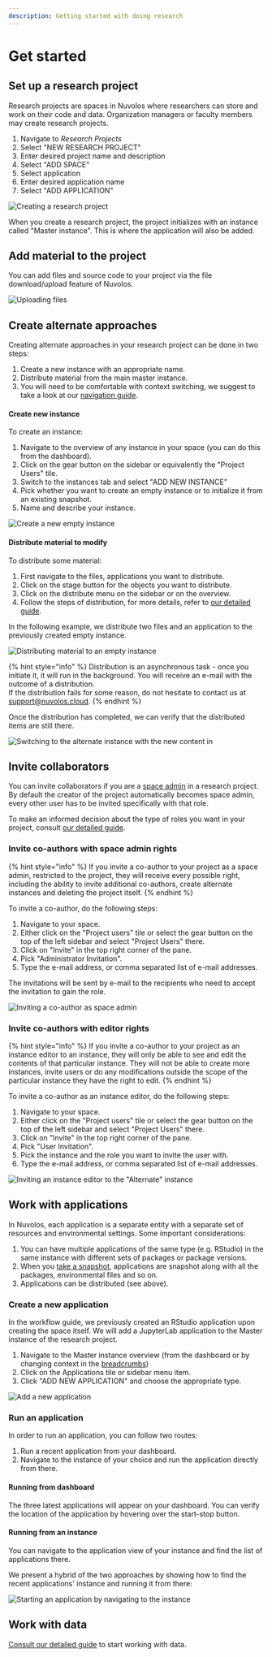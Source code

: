```yaml
---
description: Getting started with doing research
---
```


# Get started

## Set up a research project

Research projects are spaces in Nuvolos where researchers can store and work on their code and data. Organization managers or faculty members may create research projects.

1. Navigate to _Research Projects_
2. Select "NEW RESEARCH PROJECT"
3. Enter desired project name and description
4. Select "ADD SPACE"
5. Select application
6. Enter desired application name
7. Select "ADD APPLICATION"

![Creating a research project](../.gitbook/assets/create_research_project_ed.gif)

When you create a research project, the project initializes with an instance called "Master instance". This is where the application will also be added.

## Add material to the project

You can add files and source code to your project via the file download/upload feature of Nuvolos.

![Uploading files](../.gitbook/assets/research_upload_file_ed.gif)

## Create alternate approaches

Creating alternate approaches in your research project can be done in two steps:

1. Create a new instance with an appropriate name.
2. Distribute material from the main master instance.
3. You will need to be comfortable with context switching, we suggest to take a look at our [navigation guide](../getting-started/navigation-in-nuvolos.md).

#### Create new instance

To create an instance:

1. Navigate to the overview of any instance in your space \(you can do this from the dashboard\).
2. Click on the gear button on the sidebar or equivalently the "Project Users" tile.
3. Switch to the instances tab and select "ADD NEW INSTANCE"
4. Pick whether you want to create an empty instance or to initialize it from an existing snapshot.
5. Name and describe your instance.

![Create a new empty instance](../.gitbook/assets/create_instance_ed.gif)

#### Distribute material to modify

To distribute some material:

1. First navigate to the files, applications you want to distribute.
2. Click on the stage button for the objects you want to distribute.
3. Click on the distribute menu on the sidebar or on the overview.
4. Follow the steps of distribution, for more details, refer to [our detailed guide](../getting-started/distribute-objects-in-nuvolos/).

In the following example, we distribute two files and an application to the previously created empty instance.

![Distributing material to an empty instance](../.gitbook/assets/research_distribute_ed.gif)

{% hint style="info" %}
Distribution is an asynchronous task - once you initiate it, it will run in the background. You will receive an e-mail with the outcome of a distribution.  
If the distribution fails for some reason, do not hesitate to contact us at [support@nuvolos.cloud](mailto:support@nuvolos.cloud).
{% endhint %}

Once the distribution has completed, we can verify that the distributed items are still there.

![Switching to the alternate instance with the new content in](../.gitbook/assets/verify_distribute_ed.gif)

## Invite collaborators

You can invite collaborators if you are a [space admin](../settings-and-administration/role-system.md#space-admin) in a research project. By default the creator of the project automatically becomes space admin, every other user has to be invited specifically with that role.

To make an informed decision about the type of roles you want in your project, consult [our detailed guide](../settings-and-administration/role-system.md).

### Invite co-authors with space admin rights

{% hint style="info" %}
If you invite a co-author to your project as a space admin, restricted to the project, they will receive every possible right, including the ability to invite additional co-authors, create alternate instances and deleting the project itself.
{% endhint %}

To invite a co-author, do the following steps:

1. Navigate to your space.
2. Either click on the "Project users" tile or select the gear button on the top of the left sidebar and select "Project Users" there.
3. Click on "Invite" in the top right corner of the pane.
4. Pick "Administrator Invitation".
5. Type the e-mail address, or comma separated list of e-mail addresses.

The invitations will be sent by e-mail to the recipients who need to accept the invitation to gain the role.

![Inviting a co-author as space admin](../.gitbook/assets/space_admin_research_invite_ed.gif)

 

### Invite co-authors with editor rights

{% hint style="info" %}
If you invite a co-author to your project as an instance editor to an instance, they will only be able to see and edit the contents of that particular instance. They will not be able to create more instances, invite users or do any modifications outside the scope of the particular instance they have the right to edit.
{% endhint %}

To invite a co-author as an instance editor, do the following steps:

1. Navigate to your space.
2. Either click on the "Project users" tile or select the gear button on the top of the left sidebar and select "Project Users" there.
3. Click on "Invite" in the top right corner of the pane.
4. Pick "User Invitation".
5. Pick the instance and the role you want to invite the user with.
6. Type the e-mail address, or comma separated list of e-mail addresses.

![Inviting an instance editor to the &quot;Alternate&quot; instance](../.gitbook/assets/instance_editor_research_invite_ed.gif)

## Work with applications

In Nuvolos, each application is a separate entity with a separate set of resources and environmental settings. Some important considerations:

1. You can have multiple applications of the same type \(e.g. RStudio\) in the same instance with different sets of packages or package versions.
2. When you [take a snapshot](../settings-and-administration/instance-management/create-a-snapshot.md), applications are snapshot along with all the packages, environmental files and so on.
3. Applications can be distributed \(see above\).

### Create a new application

In the workflow guide, we previously created an RStudio application upon creating the space itself. We will add a JupyterLab application to the Master instance of the research project.

1. Navigate to the Master instance overview \(from the dashboard or by changing context in the [breadcrumbs](../getting-started/navigation-in-nuvolos.md#the-breadcrumb)\)
2. Click on the Applications tile or sidebar menu item.
3. Click "ADD NEW APPLICATION" and choose the appropriate type.

![Add a new application](../.gitbook/assets/create_app_research_ed.gif)

### Run an application

In order to run an application, you can follow two routes:

1. Run a recent application from your dashboard.
2. Navigate to the instance of your choice and run the application directly from there.

#### Running from dashboard

The three latest applications will appear on your dashboard. You can verify the location of the application by hovering over the start-stop button.

#### Running from an instance

You can navigate to the application view of your instance and find the list of applications there.

We present a hybrid of the two approaches by showing how to find the recent applications' instance and running it from there:

![Starting an application by navigating to the instance](../.gitbook/assets/start_app_dashboard_ed.gif)

## Work with data

[Consult our detailed guide](../data/work-with-data.md) to start working with data.





